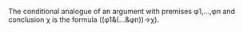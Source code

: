 The conditional analogue of an argument with premises φ1,...,φn and conclusion χ is the formula ((φ1&(...&φn))→χ).